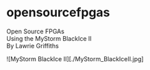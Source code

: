 # opensourcefpgas
Open Source FPGAs  
Using the MyStorm BlackIce II  
By Lawrie Griffiths

![MyStorm BlackIce II][./MyStorm_BlackIceII.jpg]


